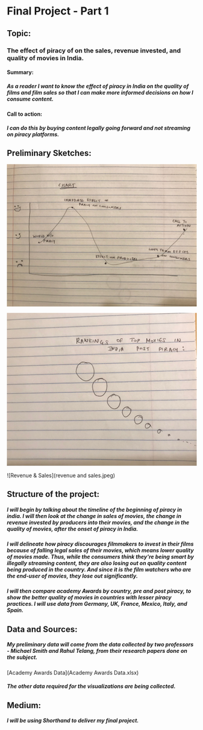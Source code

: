 # Final Project - Part 1

## Topic: 

### The effect of piracy of on the sales, revenue invested, and quality of movies in India. 

#### Summary:
##### As a reader I want to know the effect of piracy in India on the quality of films and film sales so that I can make more informed decisions on how I consume content.

#### Call to action: 
##### I can do this by buying content legally going forward and not streaming on piracy platforms. 

## Preliminary Sketches:  

![Chart](chart.jpeg)

![Ratings](ratings.jpeg)

![Revenue & Sales](revenue and sales.jpeg)

## Structure of the project: 

##### I will begin by talking about the timeline of the beginning of piracy in india. I will then look at the change in sales of movies, the change in revenue invested by producers into their movies, and the change in the quality of movies, after the onset of piracy in India.

##### I will delineate how piracy discourages filmmakers to invest in their films because of falling legal sales of their movies, which means lower quality of movies made. Thus, while the consumers think they're being smart by illegally streaming content, they are also losing out on quality content being produced in the country. And since it is the film watchers who are the end-user of movies, they lose out significantly. 

##### I will then compare academy Awards by country, pre and post piracy, to show the better quality of movies in countries with lesser piracy practices. I will use data from Germany, UK, France, Mexico, Italy, and Spain. 

## Data and Sources: 

##### My preliminary data will come from the data collected by two professors - Michael Smith and Rahul Telang, from their research papers done on the subject. 

[Academy Awards Data](Academy Awards Data.xlsx)

##### The other data required for the visualizations are being collected. 

## Medium:

##### I will be using Shorthand to deliver my final project. 



